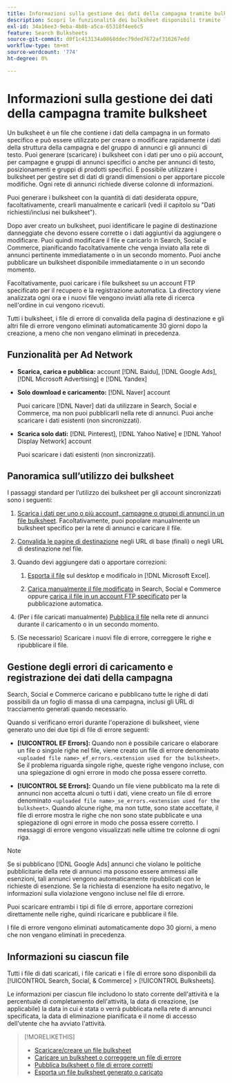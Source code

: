 ```yaml
---
title: Informazioni sulla gestione dei dati della campagna tramite bulksheet
description: Scopri le funzionalità dei bulksheet disponibili tramite la rete di annunci, il flusso di lavoro dei bulksheet e la gestione degli errori.
exl-id: 34a16ee3-9eba-4b8b-a5ca-65318f4ee6c5
feature: Search Bulksheets
source-git-commit: d0f1c413134a0868ddec79ded7672af316267edd
workflow-type: tm+mt
source-wordcount: '774'
ht-degree: 0%

---
```


# Informazioni sulla gestione dei dati della campagna tramite bulksheet

Un bulksheet è un file che contiene i dati della campagna in un formato specifico e può essere utilizzato per creare o modificare rapidamente i dati della struttura della campagna e del gruppo di annunci e gli annunci di testo. Puoi generare (scaricare) i bulksheet con i dati per uno o più account, per campagne e gruppi di annunci specifici o anche per annunci di testo, posizionamenti e gruppi di prodotti specifici. È possibile utilizzare i bulksheet per gestire set di dati di grandi dimensioni o per apportare piccole modifiche. Ogni rete di annunci richiede diverse colonne di informazioni.

Puoi generare i bulksheet con la quantità di dati desiderata oppure, facoltativamente, crearli manualmente e caricarli (vedi il capitolo su &quot;Dati richiesti/inclusi nei bulksheet&quot;).

Dopo aver creato un bulksheet, puoi identificare le pagine di destinazione danneggiate che devono essere corrette o i dati aggiuntivi da aggiungere o modificare. Puoi quindi modificare il file e caricarlo in Search, Social e Commerce, pianificando facoltativamente che venga inviato alla rete di annunci pertinente immediatamente o in un secondo momento. Puoi anche pubblicare un bulksheet disponibile immediatamente o in un secondo momento.

Facoltativamente, puoi caricare i file bulksheet su un account FTP specificato per il recupero e la registrazione automatica. La directory viene analizzata ogni ora e i nuovi file vengono inviati alla rete di ricerca nell&#39;ordine in cui vengono ricevuti.

Tutti i bulksheet, i file di errore di convalida della pagina di destinazione e gli altri file di errore vengono eliminati automaticamente 30 giorni dopo la creazione, a meno che non vengano eliminati in precedenza.

## Funzionalità per Ad Network

* **Scarica, carica e pubblica:** account [!DNL Baidu], [!DNL Google Ads], [!DNL Microsoft Advertising] e [!DNL Yandex]

* **Solo download e caricamento:** [!DNL Naver] account

  Puoi caricare [!DNL Naver] dati da utilizzare in Search, Social e Commerce, ma non puoi pubblicarli nella rete di annunci. Puoi anche scaricare i dati esistenti (non sincronizzati).

* **Scarica solo dati:** [!DNL Pinterest], [!DNL Yahoo Native] e [!DNL Yahoo! Display Network] account

  Puoi scaricare i dati esistenti (non sincronizzati).

## Panoramica sull’utilizzo dei bulksheet

I passaggi standard per l’utilizzo dei bulksheet per gli account sincronizzati sono i seguenti:

<!-- insert image
  [EDIT/RECREATE FILE to replace "search engine"]
-->

1. [Scarica i dati per uno o più account, campagne o gruppi di annunci in un file bulksheet](bulksheet-download.md). Facoltativamente, puoi popolare manualmente un bulksheet specifico per la rete di annunci e caricare il file.

1. [Convalida le pagine di destinazione](bulksheet-validate-landing-pages.md) negli URL di base (finali) o negli URL di destinazione nel file.

1. Quando devi aggiungere dati o apportare correzioni:

   1. [Esporta il file](bulksheet-export.md) sul desktop e modificalo in [!DNL Microsoft Excel].

   1. [Carica manualmente il file modificato](bulksheet-upload.md) in Search, Social e Commerce oppure [carica il file in un account FTP specificato](bulksheet-ftp-account.md) per la pubblicazione automatica.

1. (Per i file caricati manualmente) [Pubblica il file](bulksheet-post.md) nella rete di annunci durante il caricamento o in un secondo momento.

1. (Se necessario) Scaricare i nuovi file di errore, correggere le righe e ripubblicare il file.

## Gestione degli errori di caricamento e registrazione dei dati della campagna

Search, Social e Commerce caricano e pubblicano tutte le righe di dati possibili da un foglio di massa di una campagna, inclusi gli URL di tracciamento generati quando necessario.

Quando si verificano errori durante l&#39;operazione di bulksheet, viene generato uno dei due tipi di file di errore seguenti:

* **[!UICONTROL EF Errors]:** Quando non è possibile caricare o elaborare un file o singole righe nel file, viene creato un file di errore denominato `<uploaded file name>_ef_errors.<extension used for the bulksheet>`. Se il problema riguarda singole righe, queste righe vengono incluse, con una spiegazione di ogni errore in modo che possa essere corretto.

* **[!UICONTROL SE Errors]:** Quando un file viene pubblicato ma la rete di annunci non accetta alcuni o tutti i dati, viene creato un file di errore denominato `<uploaded file name>_se_errors.<extension used for the bulksheet>`. Quando alcune righe, ma non tutte, sono state accettate, il file di errore mostra le righe che non sono state pubblicate e una spiegazione di ogni errore in modo che possa essere corretto. I messaggi di errore vengono visualizzati nelle ultime tre colonne di ogni riga.

>[!NOTE]
>
>Se si pubblicano [!DNL Google Ads] annunci che violano le politiche pubblicitarie della rete di annunci ma possono essere ammessi alle esenzioni, tali annunci vengono automaticamente ripubblicati con le richieste di esenzione. Se la richiesta di esenzione ha esito negativo, le informazioni sulla violazione vengono incluse nel file di errore.

Puoi scaricare entrambi i tipi di file di errore, apportare correzioni direttamente nelle righe, quindi ricaricare e pubblicare il file.

I file di errore vengono eliminati automaticamente dopo 30 giorni, a meno che non vengano eliminati in precedenza.

## Informazioni su ciascun file

Tutti i file di dati scaricati, i file caricati e i file di errore sono disponibili da [!UICONTROL Search, Social, & Commerce] > [!UICONTROL Bulksheets].

Le informazioni per ciascun file includono lo stato corrente dell&#39;attività e la percentuale di completamento dell&#39;attività, la data di creazione, (se applicabile) la data in cui è stata o verrà pubblicata nella rete di annunci specificata, la data di eliminazione pianificata e il nome di accesso dell&#39;utente che ha avviato l&#39;attività.

>[!MORELIKETHIS]
>
>* [Scaricare/creare un file bulksheet](/help/search-social-commerce/campaign-management/bulksheets/bulksheet-download.md)
>* [Caricare un bulksheet o correggere un file di errore](bulksheet-upload.md)
>* [Pubblica bulksheet o file di errore corretti](bulksheet-post.md)
>* [Esporta un file bulksheet generato o caricato](bulksheet-export.md)
